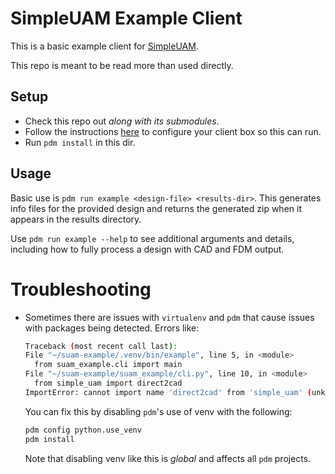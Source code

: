 # SimpleUAM Example Client

This is a basic example client for [SimpleUAM](https://github.com/LOGiCS-Project/swri-simple-uam-pipeline).

This repo is meant to be read more than used directly.

## Setup

- Check this repo out *along with its submodules*.
- Follow the instructions [here](https://logics-project.github.io/swri-simple-uam-pipeline/setup/client/)
  to configure your client box so this can run.
- Run `pdm install` in this dir.

## Usage

Basic use is `pdm run example <design-file> <results-dir>`.
This generates info files for the provided design and returns the generated zip
when it appears in the results directory.

Use `pdm run example --help` to see additional arguments and details, including
how to fully process a design with CAD and FDM output.

# Troubleshooting

- Sometimes there are issues with `virtualenv` and `pdm` that cause issues with
  packages being detected. Errors like:

  ```bash
  Traceback (most recent call last):
  File "~/suam-example/.venv/bin/example", line 5, in <module>
    from suam_example.cli import main
  File "~/suam-example/suam_example/cli.py", line 10, in <module>
    from simple_uam import direct2cad
  ImportError: cannot import name 'direct2cad' from 'simple_uam' (unknown location)
  ```

  You can fix this by disabling `pdm`'s use of venv with the following:

  ```bash
  pdm config python.use_venv
  pdm install
  ```

  Note that disabling venv like this is *global* and affects all `pdm` projects.

